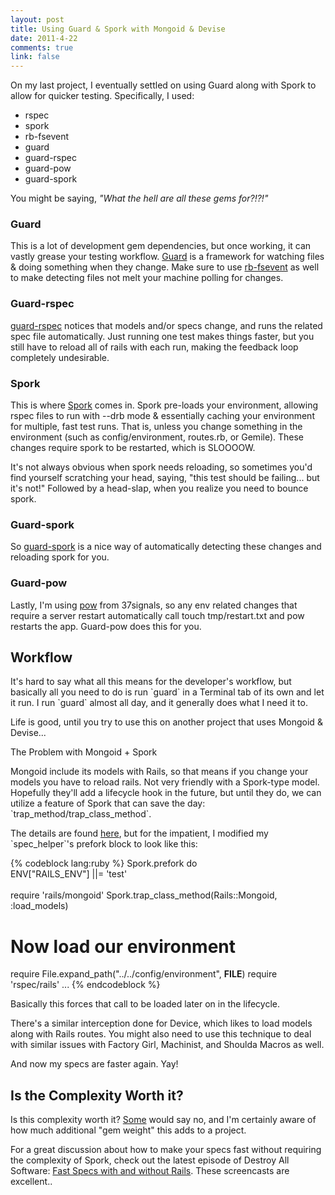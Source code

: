 ```yaml
--- 
layout: post
title: Using Guard & Spork with Mongoid & Devise
date: 2011-4-22
comments: true
link: false
---
```

<p>On my last project, I eventually settled on using Guard along with Spork to allow for quicker testing. Specifically, I used:</p>
<ul>
  <li>rspec</li>

  <li>spork</li>

  <li>rb-fsevent</li>

  <li>guard</li>

  <li>guard-rspec</li>

  <li>guard-pow</li>

  <li>guard-spork</li>
</ul>
<p>
You might be saying, <em>"What the hell are all these gems for?!?!"</em>
</p>

<h3>Guard</h3>
<p>This is a lot of development gem dependencies, but once working, it can vastly grease your testing workflow. <a href="https://github.com/guard/guard">Guard</a> is a framework for watching files &amp; doing something when they change. Make sure to use <a href="https://github.com/thibaudgg/rb-fsevent">rb-fsevent</a> as well to make detecting files not melt your machine polling for changes.</p>
<h3>Guard-rspec</h3>
<p><a href="https://github.com/guard/guard-rspec">guard-rspec</a> notices that models and/or specs change, and runs the related spec file automatically. Just running one test makes things faster, but you still have to reload all of rails with each run, making the feedback loop completely undesirable.</p>
<h3>Spork</h3>
<p>This is where <a href="https://github.com/timcharper/spork">Spork</a> comes in. Spork pre-loads your environment, allowing rspec files to run with --drb mode &amp; essentially caching your environment for multiple, fast test runs. That is, unless you change something in the environment (such as config/environment, routes.rb, or Gemile). These changes require spork to be restarted, which is SLOOOOW.</p>
<p>It's not always obvious when spork needs reloading, so sometimes you'd find yourself scratching your head, saying, "this test should be failing... but it's not!" Followed by a head-slap, when you realize you need to bounce spork.</p>
<h3>Guard-spork</h3>
<p>So <a href="https://github.com/guard/guard-spork">guard-spork</a> is a nice way of automatically detecting these changes and reloading spork for you.</p>
<h3>Guard-pow</h3>
<p>Lastly, I'm using <a href="http://pow.cx">pow</a> from 37signals, so any env related changes that require a server restart automatically call touch tmp/restart.txt and pow restarts the app. Guard-pow does this for you.</p>
<h2>Workflow</h2>
<p>It's hard to say what all this means for the developer's workflow, but basically all you need to do is run `guard` in a Terminal tab of its own and let it run. I run `guard` almost all day, and it generally does what I need it to.</p>
<p>Life is good, until you try to use this on another project that uses Mongoid &amp; Devise...</p>
<p>The Problem with Mongoid + Spork</p>
<p>Mongoid include its models with Rails, so that means if you change your models you have to reload rails. Not very friendly with a Spork-type model. Hopefully they'll add a lifecycle hook in the future, but until they do, we can utilize a feature of Spork that can save the day: `trap_method/trap_class_method`.</p>
<p>The details are found <a href="https://github.com/timcharper/spork/wiki/Spork.trap_method-Jujutsu%20(found%20from%20http://ihswebdesign.com/blog/spork-not-reloading/)https://github.com/timcharper/spork/wiki/Spork.trap_method-Jujutsu%20(found%20from%20http://ihswebdesign.com/blog/spork-not-reloading/)https://github.com/timcharper/spork/wiki/Spork.trap_method-Jujutsu%20(found%20from%20http://ihswebdesign.com/blog/spork-not-reloading/">here</a>, but for the impatient, I modified my `spec_helper`'s prefork block to look like this:</p>
{% codeblock lang:ruby %}
Spork.prefork do<br />  ENV["RAILS_ENV"] ||= 'test'<br /><br />
  require 'rails/mongoid'
  Spork.trap_class_method(Rails::Mongoid, :load_models)

  # Now load our environment
  require File.expand_path("../../config/environment", __FILE__)
  require 'rspec/rails' 
  ...
{% endcodeblock %}
<p>Basically this forces that call to be loaded later on in the lifecycle.</p>
<p>There's a similar interception done for Device, which likes to load models along with Rails routes. You might also need to use this technique to deal with similar issues with Factory Girl, Machinist, and Shoulda Macros as well.</p>
<p>And now my specs are faster again. Yay!<br /></p>
<h2>Is the Complexity Worth it?</h2>
<p>Is this complexity worth it? <a href="http://twitter.com/garybernhardt">Some</a> would say no, and I'm certainly aware of how much additional "gem weight" this adds to a project.</p>
<p>For a great discussion about how to make your specs fast without requiring the complexity of Spork, check out the latest episode of Destroy All Software: <a href="https://www.destroyallsoftware.com/screencasts/catalog/fast-tests-with-and-without-rails">Fast Specs with and without Rails</a>. These screencasts are excellent..</p>

